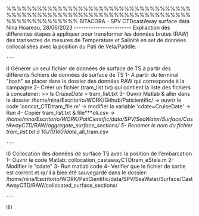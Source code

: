 %%%%%%%%%%%%%%%%%%%%%%%%%%%%%%%%%%%%%%%%%%%%%%%%%%%%%%%%%%%%%%%%%%%%%%%%%%%%%%%%%%%%%%
 BITACORA - SPV CTDcastAway surface data
	Nina Hoareau, 28/06/2023
	------------------------
Expliaction des differentes étapes à appliquer pour transformer les données brutes (RAW) des transectes de mesures  de Temperature et Salinité en set de données collocalisées avec la position du Pati de Vela/Paddle.

	---
I) Générer un seul fichier de données de surface de TS à partir des différents fichiers de données de surface de TS
	1- A partir du terminal "bash" se placer dans le dossier des données RAW qui corresponde à la campagne
	2- Créer un fichier (tram_list.txt) qui contient la liste des fichiers à concatener: 		>> ls *CruiseDate* > tram_list.txt
	3- Ouvrir Matlab & aller dans le dossier /home/nina/Escritorio/WORK/Github/Paticientific/ -> ouvrir le code 'concat_CTDtram_file.m' -> modifier la variable 'cdate=CruiseDate' -> Run
	4- Copier tram_list.txt & file***_all.csv -> /home/nina/Escritorio/WORK/PatiCientific/data/SPV/SeaWater/Surface/CastAwayCTD/RAW/aggregate_surface_sections/
	5- Renomer le nom du fichier tram_list.txt à 10J101601_*date*_all_tram.csv

	---	
II) Collocation des données de surface TS avec la position de l'embarcation
	1- Ouvrir le code Matlab: collocation_castawayCTDtram_eStela.m
	2- Modifier le "cdate"
	3- Run matlab code
	4- Verifier que le fichier de sortie est correct et qu'il à bien été sauvegardé dans le dossier: /home/nina/Escritorio/WORK/PatiCientific/data/SPV/SeaWater/Surface/CastAwayCTD/RAW/collocated_surface_sections/
	
	---
III) 
